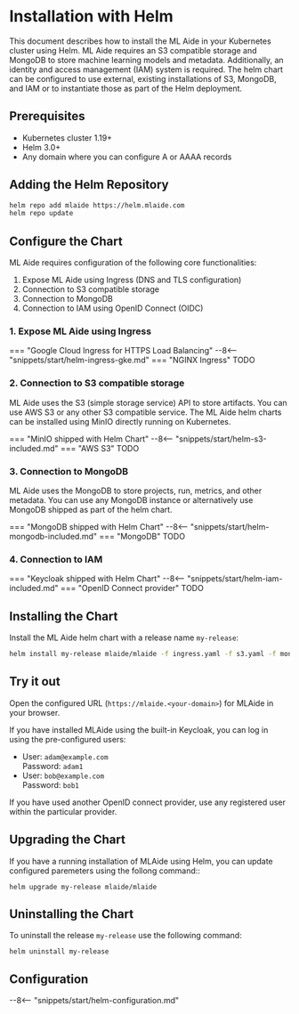 # Installation with Helm

This document describes how to install the ML Aide in your Kubernetes cluster using Helm.
ML Aide requires an S3 compatible storage and MongoDB to store machine learning models
and metadata. Additionally, an identity and access management (IAM) system is required.
The helm chart can be configured to use external, existing installations of S3, MongoDB,
and IAM or to instantiate those as part of the Helm deployment.

## Prerequisites

- Kubernetes cluster 1.19+
- Helm 3.0+
- Any domain where you can configure A or AAAA records

## Adding the Helm Repository

```bash
helm repo add mlaide https://helm.mlaide.com
helm repo update
```

## Configure the Chart

ML Aide requires configuration of the following core functionalities:

1. Expose ML Aide using Ingress (DNS and TLS configuration)
2. Connection to S3 compatible storage
3. Connection to MongoDB
4. Connection to IAM using OpenID Connect (OIDC)

### 1. Expose ML Aide using Ingress

=== "Google Cloud Ingress for HTTPS Load Balancing"
    --8<-- "snippets/start/helm-ingress-gke.md"
=== "NGINX Ingress"
    TODO

### 2. Connection to S3 compatible storage
ML Aide uses the S3 (simple storage service) API to store artifacts. You can use AWS S3 or any
other S3 compatible service. The ML Aide helm charts can be installed using MinIO directly running
on Kubernetes.

=== "MinIO shipped with Helm Chart"
    --8<-- "snippets/start/helm-s3-included.md"
=== "AWS S3"
    TODO

### 3. Connection to MongoDB
ML Aide uses the MongoDB to store projects, run, metrics, and other metadata. You can use any MongoDB instance or alternatively use MongoDB shipped as part of the helm chart.

=== "MongoDB shipped with Helm Chart"
    --8<-- "snippets/start/helm-mongodb-included.md"
=== "MongoDB"
    TODO

### 4. Connection to IAM
=== "Keycloak shipped with Helm Chart"
    --8<-- "snippets/start/helm-iam-included.md"
=== "OpenID Connect provider"
    TODO

## Installing the Chart

Install the ML Aide helm chart with a release name `my-release`:

```bash
helm install my-release mlaide/mlaide -f ingress.yaml -f s3.yaml -f mongodb.yaml -f iam.yaml
```

## Try it out
Open the configured URL (`https://mlaide.<your-domain>`) for MLAide in your browser.

If you have installed MLAide using the built-in Keycloak, you can log in using the
pre-configured users:

* User: `adam@example.com`<br/>
  Password: `adam1`
* User: `bob@example.com`<br/>
  Password: `bob1`

If you have used another OpenID connect provider, use any registered user within
the particular provider.

## Upgrading the Chart

If you have a running installation of MLAide using Helm, you can update configured
paremeters using the follong command::

```
helm upgrade my-release mlaide/mlaide
```

## Uninstalling the Chart

To uninstall the release `my-release` use the following command:

```
helm uninstall my-release
```

## Configuration
--8<-- "snippets/start/helm-configuration.md"